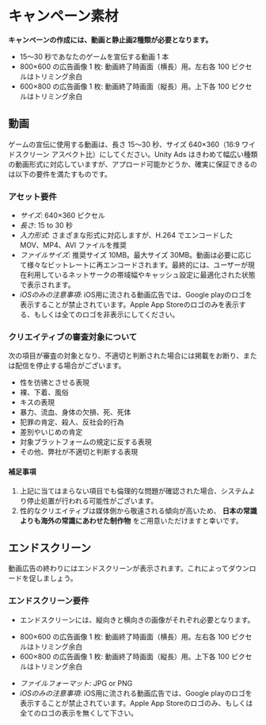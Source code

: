 # キャンペーン素材
**キャンペーンの作成には、動画と静止画2種類が必要となります。**

- 15～30 秒であなたのゲームを宣伝する動画 1 本
- 800×600 の広告画像 1 枚: 動画終了時画面（横長）用。左右各 100 ピクセルはトリミング余白
- 600×800 の広告画像 1 枚: 動画終了時画面（縦長）用。上下各 100 ピクセルはトリミング余白

## 動画
ゲームの宣伝に使用する動画は、長さ 15～30 秒、サイズ 640×360（16:9 ワイドスクリーン アスペクト比）にしてください。Unity Ads はきわめて幅広い種類の動画形式に対応していますが、アプロード可能かどうか、確実に保証できるのは以下の要件を満たすものです。

### アセット要件
- *サイズ*: 640×360 ピクセル
- *長さ*: 15 to 30 秒
- *入力形式*: さまざまな形式に対応しますが、H.264 でエンコードした MOV、MP4、AVI ファイルを推奨
- *ファイルサイズ*: 推奨サイズ 10MB。最大サイズ 30MB。動画は必要に応じて様々なビットレートに再エンコードされます。最終的には、ユーザーが現在利用しているネットサークの帯域幅やキャッシュ設定に最適化された状態で表示されます。
- *iOSのみの注意事項*: iOS用に流される動画広告では、Google playのロゴを表示することが禁止されています。Apple App Storeのロゴのみを表示する、もしくは全てのロゴを非表示にしてください。

### クリエイティブの審査対象について
次の項目が審査の対象となり、不適切と判断された場合には掲載をお断り、または配信を停止する場合がございます。
- 性を彷彿とさせる表現
- 裸、下着、風俗
- キスの表現
- 暴力、流血、身体の欠損、死、死体
- 犯罪の肯定、殺人、反社会的行為
- 差別やいじめの肯定
- 対象プラットフォームの規定に反する表現
- その他、弊社が不適切と判断する表現

#### 補足事項
1. 上記に当てはまらない項目でも倫理的な問題が確認された場合、システムより停止処置が行われる可能性がございます。
2. 性的なクリエイティブは媒体側から敬遠される傾向が高いため、 **日本の常識よりも海外の常識にあわせた制作物** をご用意いただけますと幸いです。

## エンドスクリーン
動画広告の終わりにはエンドスクリーンが表示されます。これによってダウンロードを促しましょう。

### エンドスクリーン要件
- エンドスクリーンには、縦向きと横向きの画像がそれぞれ必要となります。
 * 800×600 の広告画像 1 枚: 動画終了時画面（横長）用。左右各 100 ピクセルはトリミング余白
 * 600×800 の広告画像 1 枚: 動画終了時画面（縦長）用。上下各 100 ピクセルはトリミング余白
- *ファイルフォーマット*: JPG or PNG
- *iOSのみの注意事項*: iOS用に流される動画広告では、Google playのロゴを表示することが禁止されています。Apple App Storeのロゴのみ、もしくは全てのロゴの表示を無くして下さい。